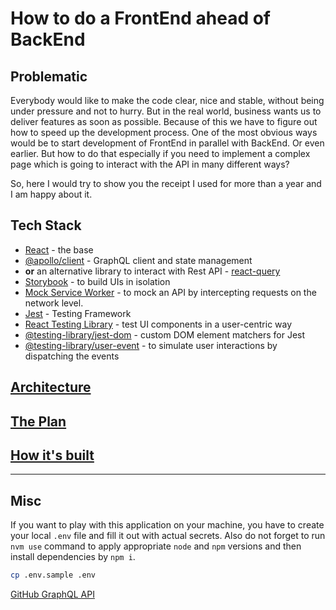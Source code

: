 # How to do a FrontEnd ahead of BackEnd

## Problematic

Everybody would like to make the code clear, nice and stable, without being under pressure and not to hurry. But in the real world, business wants us to deliver features as soon as possible. Because of this we have to figure out how to speed up the development process. One of the most obvious ways would be to start development of FrontEnd in parallel with BackEnd. Or even earlier. But how to do that especially if you need to implement a complex page which is going to interact with the API in many different ways?

So, here I would try to show you the receipt I used for more than a year and I am happy about it.

## Tech Stack

- [React](https://react.dev/) - the base
- [@apollo/client](https://www.apollographql.com/docs/react/) - GraphQL client and state management
- **or** an alternative library to interact with Rest API - [react-query](https://react-query-v3.tanstack.com/overview)
- [Storybook](https://storybook.js.org/) - to build UIs in isolation
- [Mock Service Worker](https://mswjs.io/) - to mock an API by intercepting requests on the network level.
- [Jest](https://jestjs.io/) - Testing Framework
- [React Testing Library](https://testing-library.com/docs/react-testing-library/intro) - test UI components in a user-centric way
- [@testing-library/jest-dom](https://testing-library.com/docs/ecosystem-jest-dom/) - custom DOM element matchers for Jest
- [@testing-library/user-event](https://testing-library.com/docs/user-event/intro) - to simulate user interactions by dispatching the events

## [Architecture](/docs/architecture.md)

## [The Plan](/docs/plan.md)

## [How it's built](/docs/how-to.md)

---

## Misc

If you want to play with this application on your machine, you have to create your local `.env` file and fill it out with actual secrets.
Also do not forget to run `nvm use` command to apply appropriate `node` and `npm` versions and then install dependencies by `npm i`.

```sh
cp .env.sample .env
```

[GitHub GraphQL API](https://studio.apollographql.com/public/github/home?variant=current)
